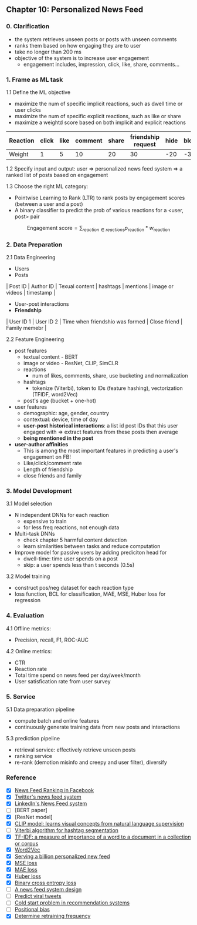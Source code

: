 ## Chapter 10: Personalized News Feed

### 0. Clarification
- the system retrieves unseen posts or posts with unseen comments
- ranks them based on how engaging they are to user
- take no longer than 200 ms
- objective of the system is to increase user engagement
    - engagement includes, impression, click, like, share, comments...

### 1. Frame as ML task
1.1 Define the ML objective
- maximize the num of specific implicit reactions, such as dwell time or user clicks
- maximize the num of specific explicit reactions, such as like or share
- maximize a weightd score based on both implicit and explicit reactions

| Reaction | click | like | comment | share | friendship request | hide | block|
|----------|----------|----------|----------|----------|----------|----------|----------|
| Weight   | 1 | 5 | 10 | 20 | 30| -20 | -30|


1.2 Specify input and output: user => personalized news feed system => a ranked list of posts based on engagement

1.3 Choose the right ML category:
- Pointwise Learning to Rank (LTR) to rank posts by engagement scores (between a user and a post)
- A binary classifier to predict the prob of various reactions for a <user, post> pair

```math
\text{Engagement score} = \sum_{reaction \in reactions} p_{\text{reaction}} * w_{\text{reaction}} 
```

### 2. Data Preparation
2.1 Data Engineering
- Users
- Posts

| Post ID | Author ID | Texual content | hashtags | mentions | image or videos | timestamp | 

- User-post interactions
- **Friendship**

| User ID 1 | User ID 2 | Time when friendshio was formed | Close friend | Family memebr | 

2.2 Feature Engineering
- post features
    - textual content - BERT
    - image or video - ResNet, CLIP, SimCLR
    - reactions
        - num of likes, comments, share, use bucketing and normalization
    - hashtags
        - tokenize (Viterbi), token to IDs (feature hashing), vectorization (TFIDF, word2Vec)
    - post's age (bucket + one-hot)
- user features 
    - demographic: age, gender, country
    - contextual: device, time of day
    - **user-post historical interactions**: a list id post IDs that this user engaged with => extract features from these posts then average
    - **being mentioned in the post**
- **user-author affinities**
    - This is among the most important features in predicting a user's engagement on FB!
    - Like/click/comment rate
    - Length of friendship
    - close friends and family

### 3. Model Development
3.1 Model selection 
- N independent DNNs for each reaction
    - expensive to train
    - for less freq reactions, not enough data
- Multi-task DNNs
    - check chapter 5 harmful content detection
    - learn similarities between tasks and reduce computation
- Improve model for passive users by adding prediciton head for
    - dwell-time: time user spends on a post
    - skip: a user spends less than t seconds (0.5s)

3.2 Model training
- construct pos/neg dataset for each reaction type
- loss function, BCL for classification, MAE, MSE, Huber loss for regression

### 4. Evaluation
4.1 Offline metrics:
- Precision, recall, F1, ROC-AUC

4.2 Online metrics:
- CTR
- Reaction rate
- Total time spend on news feed per day/week/month
- User satisfication rate from user survey

### 5. Service
5.1 Data preparation pipeline
- compute batch and online features
- continuously generate training data from new posts and interactions

5.3 prediction pipeline
- retrieval service: effectively retrieve unseen posts
- ranking service
- re-rank (demotion misinfo and creepy and user filter), diversify



### Reference
- [x] [News Feed Ranking in Facebook](https://engineering.fb.com/2021/01/26/ml-applications/news-feed-ranking/)
- [x] [Twitter's news feed system](https://blog.x.com/engineering/en_us/topics/insights/2017/using-deep-learning-at-scale-in-twitters-timelines#:~:text=Using%20Deep%20Learning%20at%20Scale%20in%20Twitter%E2%80%99s%20Timelines,companies.%20...%203%20Impact%20...%204%20Acknowledgements%20)
- [x] [LinkedIn's News Feed system](https://www.linkedin.com/blog/engineering/feed/understanding-feed-dwell-time)
- [ ] [BERT paper]
- [x] [ResNet model]
- [x] [CLIP model: learns visual concepts from natural language supervision](https://openai.com/research/clip)
- [ ] [Viterbi algorithm for hashtag segmentation](https://en.wikipedia.org/wiki/Viterbi_algorithm)
- [x] [TF-IDF: a measure of importance of a word to a document in a collection or corpus](https://en.wikipedia.org/wiki/Tf%E2%80%93idf)
- [x] [Word2Vec](https://en.wikipedia.org/wiki/Word2vec)
- [x] [Serving a billion personalized new feed](https://www.youtube.com/watch?v=Xpx5RYNTQvg)
- [x] [MSE loss](https://en.wikipedia.org/wiki/Mean_squared_error)
- [x] [MAE loss](https://en.wikipedia.org/wiki/Mean_absolute_error)
- [x] [Huber loss](https://en.wikipedia.org/wiki/Huber_loss)
- [x] [Binary cross entropy loss](https://en.wikipedia.org/wiki/Cross-entropy)
- [ ] [A news feed system design](https://liuzhenglaichn.gitbook.io/system-design/news-feed/design-a-news-feed-system)
- [ ] [Predict viral tweets](https://towardsdatascience.com/using-data-science-to-predict-viral-tweets-615b0acc2e1e)
- [ ] [Cold start problem in recommendation systems](https://en.wikipedia.org/wiki/Cold_start_(recommender_systems))
- [ ] [Positional bias](https://eugeneyan.com/writing/position-bias/)
- [x] [Determine retraining frequency](https://huyenchip.com/2022/01/02/real-time-machine-learning-challenges-and-solutions.html#continual-learning)